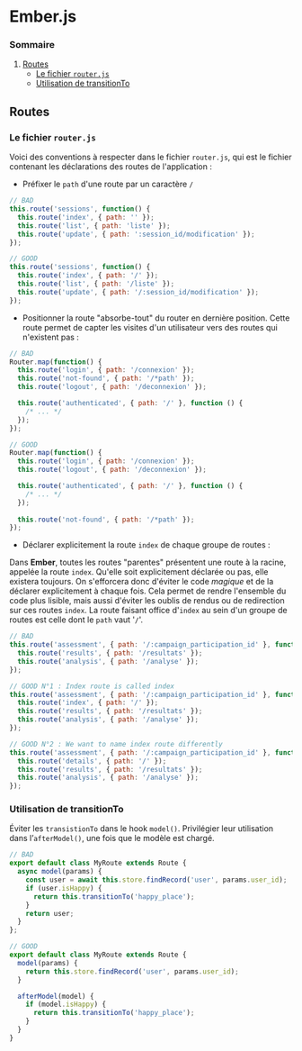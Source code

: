 # Ember.js

### Sommaire

1. [Routes](#routes)
   * [Le fichier `router.js`](#le-fichier-routerjs)
   * [Utilisation de transitionTo](#utilisation-de-transitionto)


## Routes

### Le fichier `router.js`

Voici des conventions à respecter dans le fichier `router.js`, qui est le fichier contenant les déclarations des routes de l'application :
*  Préfixer le `path` d'une route par un caractère `/`

```javascript
// BAD
this.route('sessions', function() {
  this.route('index', { path: '' });
  this.route('list', { path: 'liste' });
  this.route('update', { path: ':session_id/modification' });
});

// GOOD
this.route('sessions', function() {
  this.route('index', { path: '/' });
  this.route('list', { path: '/liste' });
  this.route('update', { path: '/:session_id/modification' });
});
```

*  Positionner la route "absorbe-tout" du router en dernière position. Cette route permet de capter les visites d'un utilisateur vers des routes qui n'existent pas :

```javascript
// BAD
Router.map(function() {
  this.route('login', { path: '/connexion' });
  this.route('not-found', { path: '/*path' });
  this.route('logout', { path: '/deconnexion' });

  this.route('authenticated', { path: '/' }, function () {
    /* ... */
  });
});

// GOOD
Router.map(function() {
  this.route('login', { path: '/connexion' });
  this.route('logout', { path: '/deconnexion' });

  this.route('authenticated', { path: '/' }, function () {
    /* ... */
  });
  
  this.route('not-found', { path: '/*path' });
});
```

* Déclarer explicitement la route `index` de chaque groupe de routes :

Dans **Ember**, toutes les routes "parentes" présentent une route à la racine, appelée la route `index`.
Qu'elle soit explicitement déclarée ou pas, elle existera toujours. On s'efforcera donc d'éviter le code _magique_ et de la déclarer explicitement à chaque fois.
Cela permet de rendre l'ensemble du code plus lisible, mais aussi d'éviter les oublis de rendus ou de redirection sur ces routes `index`.
La route faisant office d'`index` au sein d'un groupe de routes est celle dont le `path` vaut '`/`'.

```javascript
// BAD
this.route('assessment', { path: '/:campaign_participation_id' }, function() {
  this.route('results', { path: '/resultats' });
  this.route('analysis', { path: '/analyse' });
});

// GOOD N°1 : Index route is called index
this.route('assessment', { path: '/:campaign_participation_id' }, function() {
  this.route('index', { path: '/' });
  this.route('results', { path: '/resultats' });
  this.route('analysis', { path: '/analyse' });
});

// GOOD N°2 : We want to name index route differently
this.route('assessment', { path: '/:campaign_participation_id' }, function() {
  this.route('details', { path: '/' });
  this.route('results', { path: '/resultats' });
  this.route('analysis', { path: '/analyse' });
});
```

### Utilisation de transitionTo

Éviter les `transistionTo` dans le hook `model()`. Privilégier leur utilisation dans l’`afterModel()`, une fois que le modèle est chargé.

```javascript
// BAD
export default class MyRoute extends Route {
  async model(params) {
    const user = await this.store.findRecord('user', params.user_id);
    if (user.isHappy) {
      return this.transitionTo('happy_place');
    }
    return user;
  }
};

// GOOD
export default class MyRoute extends Route {
  model(params) {
    return this.store.findRecord('user', params.user_id);
  }

  afterModel(model) {
    if (model.isHappy) {
      return this.transitionTo('happy_place');
    }
  }
}
```


